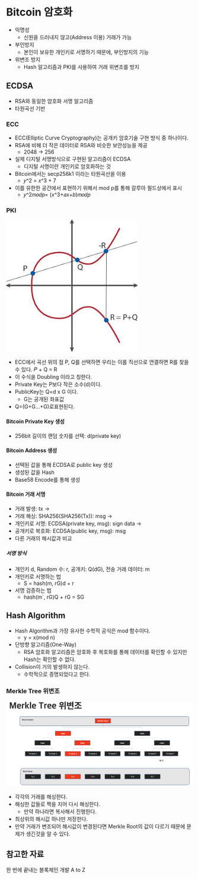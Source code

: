 # Bitcoin 암호화
- 익명성
  - 신원을 드러내지 않고(Address 이용) 거래가 가능
- 부인방지
  - 본인이 보유한 개인키로 서명하기 때문에, 부인방지의 기능
- 위변조 방지
  - Hash 알고리즘과 PKI를 사용하여 거래 위변조를 방지

## ECDSA
- RSA와 동일한 암호화 서명 알고리즘
- 타원곡선 기반

### ECC
- ECC(Elliptic Curve Cryptography)는 공개키 암호기술 구현 방식 중 하나이다.
- RSA에 비해 더 작은 데이터로 RSA와 비슷한 보안성능을 제공
  - 2048 -> 256
- 실제 디지털 서명방식으로 구현된 알고리즘이 ECDSA
  - 디지털 서명이란 개인키로 암호화하는 것
- Bitcoin에서는 secp256k1 이라는 타원곡선을 이용
  - 𝑦^2 = 𝑥^3 + 7 
- 이를 유한한 공간에서 표현하기 위해서 mod p를 통해 갈루아 필드상에서 표시
  - 𝑦^2𝑚𝑜𝑑𝑝= (𝑥^3+𝑎𝑥+𝑏)𝑚𝑜𝑑𝑝

### PKI
![ECC.png](ECC.png)

- ECC에서 곡선 위의 점 P, Q를 선택하면 우리는 이를 직선으로 연결하면 R를 찾을 수 있다.
   𝑃 + Q = R
- 이 수식을 Doubling 이라고 칭한다.
- Private Key는 P보다 작은 소수(d)이다.
- PublicKey는 Q=d x G 이다.
  - G는 공개된 좌표값
- Q=(G+G...+G)로표현된다.

#### Bitcoin Private Key 생성
- 256bit 길이의 랜덤 숫자를 선택: d(private key)

#### Bitcoin Address 생성
- 선택된 값을 통해 ECDSA로 public key 생성
- 생성된 값을 Hash
- Base58 Encode를 통해 생성

#### Bitcoin 거래 서명
- 거래 발생: tx -> 
- 거래 해싱: SHA256(SHA256(Tx)): msg -> 
- 개인키로 서명: ECDSA(private key, msg): sign data ->
- 공개키로 복호화: ECDSA(public key, msg): msg
- 다른 거래의 해시값과 비교

##### 서명 방식
- 개인키 d, Random 수: r, 공개키: Q(dG), 전송 거래 데이터: m
- 개인키로 서명하는 법
  - S = hash(m, rG)d + r
- 서명 검증하는 법
  - hash(m`, rG)Q + rG = SG

## Hash Algorithm
- Hash Algorithm과 가장 유사한 수학적 공식은 mod 함수이다.
  - y = x(mod n)
- 단방향 알고리즘(One-Way)
  - RSA 암호화 알고리즘은 암호화 후 복호화를 통해 데이터를 확인할 수 있지만 Hash는 확인할 수 없다.
- Collision이 거의 발생하지 않는다.
  - 수학적으로 증명되었다고 한다.


### Merkle Tree 위변조
![Merkle%20Tree%20위변조.png](Merkle%20Tree%20위변조.png)
- 각각의 거래를 해싱한다.
- 해싱한 값들로 짝을 지어 다시 해싱한다.
  - 만약 하나라면 복사해서 진행한다.
- 최상위의 해시값 하나만 저장한다.
- 만약 거래가 변조되어 해시값이 변경된다면 Merkle Root의 값이 다르기 때문에 문제가 생긴것을 알 수 있다.

## 참고한 자료
한 번에 끝내는 블록체인 개발 A to Z
